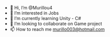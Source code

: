 - 👋 Hi, I’m @Murillou4
- 👀 I’m interested in Jobs 
- 🌱 I’m currently learning Unity - C#
- 💞️ I’m looking to collaborate on Game project
- 📫 How to reach me murillo003@hotmail.com

<!---
Murillou4/Murillou4 is a ✨ special ✨ repository because its `README.md` (this file) appears on your GitHub profile.
You can click the Preview link to take a look at your changes.
--->
